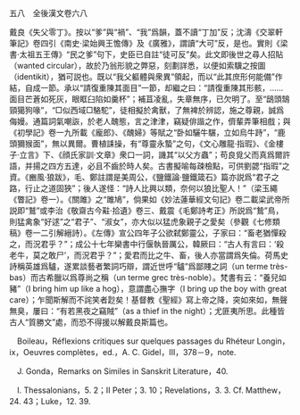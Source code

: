 五八　全後漢文卷六八

戴良《失父零丁》。按以“爹”與“禍”、“我”爲韻，蓋不讀“丁加”反；沈濤《交翠軒筆記》卷四引《南史·梁始興王憺傳》及《廣雅》，謂讀“大可”反，是也。實則《梁書·太祖五王傳》“民之爹”句下，史臣已自註“徒可反”矣。此文即後世之尋人招貼（wanted circular），故於乃翁形貌之弊惡，刻劃詳悉，以便如索驥之按圖（identikit），猶可説也。既以“我父軀體與衆異”領起，而以“此其庶形何能備”作結，自成一節。承以“請復重陳其面目”一節，却繼之曰：“請復重陳其形骸，……面目芒蒼如死灰，眼眶臼陷如羹杯”；補苴凌亂，失章無序，已欠明了。至“鴟頭鵠頸獦狗喙”，“□似西域□駱駝”，徒相擬於禽獸，了無裨於辨認，施之尊親，誠爲侮嫚。通篇詞氣嘲詼，於老人醜態，言之津津，竊疑俳諧之作，儕輩弄筆相戲；與《初學記》卷一九所載《龐郎》、《醜婦》等賦之“卧如驪牛𩥇，立如烏牛跱”，“鹿頭獮猴面”，無以異爾。曹植誄操，有“尊靈永蟄”之句，《文心雕龍·指瑕》、《金樓子·立言》下、《顔氏家訓·文章》衆口一詞，譏其“以父方蟲”；苟良覓父而真爲爾許語，并揚之四方五達，必且不齒於時人矣。古書擬喻每疎檢點，可供劉勰“指瑕”之資。《豳風·狼跋》，毛、鄭註謂是美周公，《鹽鐵論·鹽鐵箴石》篇亦説爲“君子之路，行止之道固狹”；後人遂怪：“詩人比興以類，奈何以狼比聖人！”（梁玉繩《瞥記》卷一）。《關雎》之“雎鳩”，倘果如《妙法蓮華經文句記》卷二載梁武帝所説即“鷲”或李治《敬齋古今黈·拾遺》卷三、戴震《毛鄭詩考正》所説爲“鷙”鳥，則猛禽象“好逑”之“君子”、“淑女”，亦大似以猛虎象親子之愛矣（參觀《七修類稿》卷一二引解縉詩）。《左傳》宣公四年子公欲弑鄭靈公，子家曰：“畜老猶憚殺之，而況君乎？”；成公十七年欒書中行偃執晉厲公，韓厥曰：“古人有言曰：‘殺老牛，莫之敢尸’，而況君乎？”；愛君而比之牛、畜，後人亦當謂爲失倫。荷馬史詩稱英雄爲驢，遂累談藝者繁詞巧辯，謂近世呼“驢”爲鄙賤之詞（un terme très-bas）而古希臘以爲尊尚之稱（un terme grec très-noble）。梵書有云：“養兒如豬”（I bring him up like a hog），意謂盡心撫字（I bring up the boy with great care）；乍聞斯解而不詫笑者尟矣！基督教《聖經》寫上帝之降，突如來如，無聲無臭，屢曰：“有若黑夜之竊賊”（as a thief in the night）；尤匪夷所思。此種皆古人“質勝文”處，而恐不得援以解戴良斯篇也。











　Boileau，Réflexions critiques sur quelques passages du Rhéteur Longin，ix，Oeuvres complètes，ed.，A. C. Gidel，III，378－9，note.

　J. Gonda，Remarks on Similes in Sanskrit Literature，40.

　I. Thessalonians，5. 2；II Peter；3. 10；Revelations，3. 3. Cf. Matthew，24. 43；Luke，12. 39.